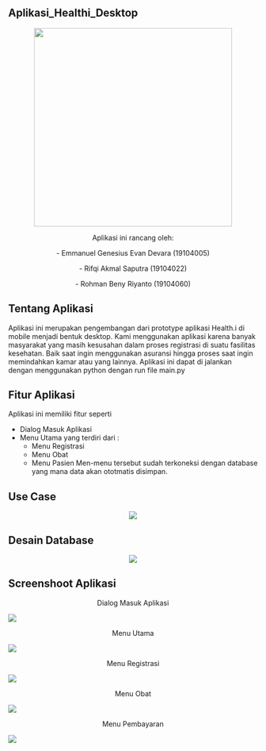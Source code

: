 ## Aplikasi_Healthi_Desktop
<p align="center">
 <img src="https://user-images.githubusercontent.com/72756374/127510787-a82c8bef-a705-427d-8ba8-3b732cfa1cd2.png" width="400" height="400">
 </p>

<p align="center"> Aplikasi ini rancang oleh: </p>
<p align="center"> - Emmanuel Genesius Evan Devara (19104005) </p>
<p align="center"> - Rifqi Akmal Saputra           (19104022) </p>
<p align="center"> - Rohman Beny Riyanto           (19104060) </p>

## Tentang Aplikasi
Aplikasi ini merupakan pengembangan dari prototype aplikasi Health.i di mobile menjadi bentuk desktop. Kami menggunakan aplikasi karena banyak masyarakat yang masih kesusahan dalam proses registrasi di suatu fasilitas kesehatan. Baik saat ingin menggunakan asuransi hingga proses saat ingin memindahkan kamar atau yang lainnya. Aplikasi ini dapat di jalankan dengan menggunakan python dengan run file main.py

## Fitur Aplikasi
Aplikasi ini memiliki fitur seperti
 - Dialog Masuk Aplikasi
 - Menu Utama yang terdiri dari :
   - Menu Registrasi
   - Menu Obat
   - Menu Pasien
Men-menu tersebut sudah terkoneksi dengan database yang mana data akan ototmatis disimpan.

## Use Case
<p align="center">
<img src="https://user-images.githubusercontent.com/72756374/127512391-510000be-67e8-4405-8368-715a0803f5aa.png" > </p>

## Desain Database
<p align="center">
<img src="https://user-images.githubusercontent.com/72756374/127587665-510ea14e-540c-449c-89ae-56b0313f6d27.png"> </p>

## Screenshoot Aplikasi
<p align="center">
 Dialog Masuk Aplikasi
 
<img src="https://user-images.githubusercontent.com/72756374/127589775-2c5784cc-5b63-4412-98f0-9801445a0a39.png"> </p>
 <p align="center">
 Menu Utama
 
<img src="https://user-images.githubusercontent.com/72756374/127589778-567a20f7-8f4d-4e17-8235-62e18847cfa2.png"> </p>
 <p align="center">
 Menu Registrasi
 
<img src="https://user-images.githubusercontent.com/72756374/127590175-fa541a5d-e061-4e99-8187-4fd9bda6e97e.jpg"> </p> 
 <p align="center">
 Menu Obat
 
<img src="https://user-images.githubusercontent.com/72756374/127590197-52b225e5-4c26-4ade-bcb7-1555302607d8.jpg"> </p>
 <p align="center">
 Menu Pembayaran
 
<img src="https://user-images.githubusercontent.com/72756374/127590209-06a05c42-b9bd-4e85-9ae3-26e765a6dfeb.jpg"> </p>






